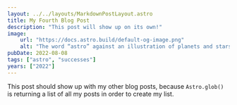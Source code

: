 ```yaml
---
layout: ../../layouts/MarkdownPostLayout.astro
title: My Fourth Blog Post
description: "This post will show up on its own!"
image:
    url: "https://docs.astro.build/default-og-image.png"
    alt: "The word “astro” against an illustration of planets and stars."
pubDate: 2022-08-08
tags: ["astro", "successes"]
years: ["2022"]
---
```


This post should show up with my other blog posts, because `Astro.glob()` is returning a list of all my posts in order to create my list.
